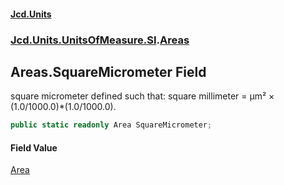 #### [Jcd.Units](index 'index')
### [Jcd.Units.UnitsOfMeasure.SI](Jcd.Units.UnitsOfMeasure.SI 'Jcd.Units.UnitsOfMeasure.SI').[Areas](Areas 'Jcd.Units.UnitsOfMeasure.SI.Areas')

## Areas.SquareMicrometer Field

square micrometer defined such that: square millimeter = μm² × (1.0/1000.0)*(1.0/1000.0).

```csharp
public static readonly Area SquareMicrometer;
```

#### Field Value
[Area](Area 'Jcd.Units.UnitTypes.Area')